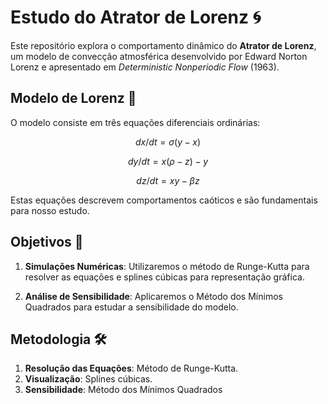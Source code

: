 # Estudo do Atrator de Lorenz 🌀

Este repositório explora o comportamento dinâmico do **Atrator de Lorenz**, um modelo de convecção atmosférica desenvolvido por Edward Norton Lorenz e apresentado em _Deterministic Nonperiodic Flow_ (1963).

## Modelo de Lorenz 📐

O modelo consiste em três equações diferenciais ordinárias:

```math
dx/dt = σ(y-x)
```

```math
dy/dt = x(ρ - z) - y
```

```math
dz/dt = xy - βz
```

Estas equações descrevem comportamentos caóticos e são fundamentais para nosso estudo.

## Objetivos 🎯

1. **Simulações Numéricas**: Utilizaremos o método de Runge-Kutta para resolver as equações e splines cúbicas para representação gráfica.

2. **Análise de Sensibilidade**: Aplicaremos o Método dos Mínimos Quadrados para estudar a sensibilidade do modelo.

## Metodologia 🛠️

1. **Resolução das Equações**: Método de Runge-Kutta.
2. **Visualização**: Splines cúbicas.
3. **Sensibilidade**: Método dos Mínimos Quadrados
